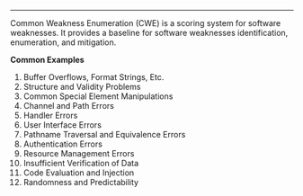 - - -
Common Weakness Enumeration (CWE) is a scoring system for software weaknesses. It provides a baseline for software weaknesses identification, enumeration, and mitigation.

**Common Examples**
1. Buffer Overflows, Format Strings, Etc.
2. Structure and Validity Problems
3. Common Special Element Manipulations
4. Channel and Path Errors
5. Handler Errors
6. User Interface Errors
7. Pathname Traversal and Equivalence Errors
8. Authentication Errors
9. Resource Management Errors
10. Insufficient Verification of Data
11. Code Evaluation and Injection
12. Randomness and Predictability